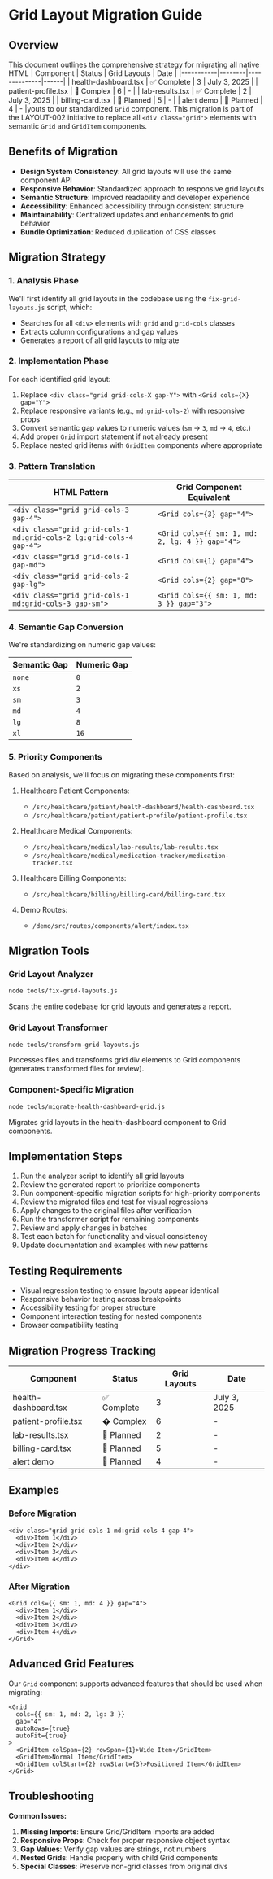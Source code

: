 # Grid Layout Migration Guide

## Overview

This document outlines the comprehensive strategy for migrating all native HTML | Component | Status | Grid Layouts | Date |
|-----------|--------|--------------|------|
| health-dashboard.tsx | ✅ Complete | 3 | July 3, 2025 |
| patient-profile.tsx | 🔄 Complex | 6 | - |
| lab-results.tsx | ✅ Complete | 2 | July 3, 2025 |
| billing-card.tsx | 📝 Planned | 5 | - |
| alert demo | 📝 Planned | 4 | - |youts to our standardized `Grid` component. This migration is part of the LAYOUT-002 initiative to replace all `<div class="grid">` elements with semantic `Grid` and `GridItem` components.

## Benefits of Migration

- **Design System Consistency**: All grid layouts will use the same component API
- **Responsive Behavior**: Standardized approach to responsive grid layouts
- **Semantic Structure**: Improved readability and developer experience
- **Accessibility**: Enhanced accessibility through consistent structure
- **Maintainability**: Centralized updates and enhancements to grid behavior
- **Bundle Optimization**: Reduced duplication of CSS classes

## Migration Strategy

### 1. Analysis Phase

We'll first identify all grid layouts in the codebase using the `fix-grid-layouts.js` script, which:

- Searches for all `<div>` elements with `grid` and `grid-cols` classes
- Extracts column configurations and gap values
- Generates a report of all grid layouts to migrate

### 2. Implementation Phase

For each identified grid layout:

1. Replace `<div class="grid grid-cols-X gap-Y">` with `<Grid cols={X} gap="Y">`
2. Replace responsive variants (e.g., `md:grid-cols-2`) with responsive props
3. Convert semantic gap values to numeric values (`sm` → `3`, `md` → `4`, etc.)
4. Add proper `Grid` import statement if not already present
5. Replace nested grid items with `GridItem` components where appropriate

### 3. Pattern Translation

| HTML Pattern | Grid Component Equivalent |
|--------------|---------------------------|
| `<div class="grid grid-cols-3 gap-4">` | `<Grid cols={3} gap="4">` |
| `<div class="grid grid-cols-1 md:grid-cols-2 lg:grid-cols-4 gap-4">` | `<Grid cols={{ sm: 1, md: 2, lg: 4 }} gap="4">` |
| `<div class="grid grid-cols-1 gap-md">` | `<Grid cols={1} gap="4">` |
| `<div class="grid grid-cols-2 gap-lg">` | `<Grid cols={2} gap="8">` |
| `<div class="grid grid-cols-1 md:grid-cols-3 gap-sm">` | `<Grid cols={{ sm: 1, md: 3 }} gap="3">` |

### 4. Semantic Gap Conversion

We're standardizing on numeric gap values:

| Semantic Gap | Numeric Gap |
|--------------|-------------|
| `none` | `0` |
| `xs` | `2` |
| `sm` | `3` |
| `md` | `4` |
| `lg` | `8` |
| `xl` | `16` |

### 5. Priority Components

Based on analysis, we'll focus on migrating these components first:

1. Healthcare Patient Components:
   - `/src/healthcare/patient/health-dashboard/health-dashboard.tsx`
   - `/src/healthcare/patient/patient-profile/patient-profile.tsx`

2. Healthcare Medical Components:
   - `/src/healthcare/medical/lab-results/lab-results.tsx`
   - `/src/healthcare/medical/medication-tracker/medication-tracker.tsx`

3. Healthcare Billing Components:
   - `/src/healthcare/billing/billing-card/billing-card.tsx`

4. Demo Routes:
   - `/demo/src/routes/components/alert/index.tsx`

## Migration Tools

### Grid Layout Analyzer

```bash
node tools/fix-grid-layouts.js
```

Scans the entire codebase for grid layouts and generates a report.

### Grid Layout Transformer

```bash
node tools/transform-grid-layouts.js
```

Processes files and transforms grid div elements to Grid components (generates transformed files for review).

### Component-Specific Migration

```bash
node tools/migrate-health-dashboard-grid.js
```

Migrates grid layouts in the health-dashboard component to Grid components.

## Implementation Steps

1. Run the analyzer script to identify all grid layouts
2. Review the generated report to prioritize components
3. Run component-specific migration scripts for high-priority components
4. Review the migrated files and test for visual regressions
5. Apply changes to the original files after verification
6. Run the transformer script for remaining components
7. Review and apply changes in batches
8. Test each batch for functionality and visual consistency
9. Update documentation and examples with new patterns

## Testing Requirements

- Visual regression testing to ensure layouts appear identical
- Responsive behavior testing across breakpoints
- Accessibility testing for proper structure
- Component interaction testing for nested components
- Browser compatibility testing

## Migration Progress Tracking

| Component | Status | Grid Layouts | Date |
|-----------|--------|--------------|------|
| health-dashboard.tsx | ✅ Complete | 3 | July 3, 2025 |
| patient-profile.tsx | � Complex | 6 | - |
| lab-results.tsx | 📝 Planned | 2 | - |
| billing-card.tsx | 📝 Planned | 5 | - |
| alert demo | 📝 Planned | 4 | - |

## Examples

### Before Migration

```tsx
<div class="grid grid-cols-1 md:grid-cols-4 gap-4">
  <div>Item 1</div>
  <div>Item 2</div>
  <div>Item 3</div>
  <div>Item 4</div>
</div>
```

### After Migration

```tsx
<Grid cols={{ sm: 1, md: 4 }} gap="4">
  <div>Item 1</div>
  <div>Item 2</div>
  <div>Item 3</div>
  <div>Item 4</div>
</Grid>
```

## Advanced Grid Features

Our `Grid` component supports advanced features that should be used when migrating:

```tsx
<Grid 
  cols={{ sm: 1, md: 2, lg: 3 }} 
  gap="4"
  autoRows={true}
  autoFit={true}
>
  <GridItem colSpan={2} rowSpan={1}>Wide Item</GridItem>
  <GridItem>Normal Item</GridItem>
  <GridItem colStart={2} rowStart={3}>Positioned Item</GridItem>
</Grid>
```

## Troubleshooting

**Common Issues:**

1. **Missing Imports**: Ensure Grid/GridItem imports are added
2. **Responsive Props**: Check for proper responsive object syntax
3. **Gap Values**: Verify gap values are strings, not numbers
4. **Nested Grids**: Handle properly with child Grid components
5. **Special Classes**: Preserve non-grid classes from original divs
